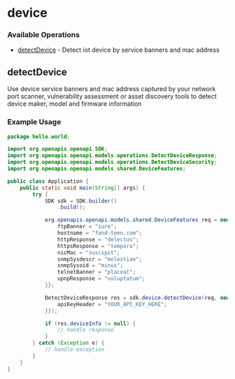 # device

### Available Operations

* [detectDevice](#detectdevice) - Detect iot device by service banners and mac address

## detectDevice

Use device service banners and mac address captured by your network port scanner, vulnerability assessment or asset discovery tools to detect device maker, model and firmware information

### Example Usage

```java
package hello.world;

import org.openapis.openapi.SDK;
import org.openapis.openapi.models.operations.DetectDeviceResponse;
import org.openapis.openapi.models.operations.DetectDeviceSecurity;
import org.openapis.openapi.models.shared.DeviceFeatures;

public class Application {
    public static void main(String[] args) {
        try {
            SDK sdk = SDK.builder()
                .build();

            org.openapis.openapi.models.shared.DeviceFeatures req = new DeviceFeatures() {{
                ftpBanner = "iure";
                hostname = "fond-teen.com";
                httpResponse = "delectus";
                httpsResponse = "tempora";
                nicMac = "suscipit";
                snmpSysdescr = "molestiae";
                snmpSysoid = "minus";
                telnetBanner = "placeat";
                upnpResponse = "voluptatum";
            }};            

            DetectDeviceResponse res = sdk.device.detectDevice(req, new DetectDeviceSecurity("iusto") {{
                apiKeyHeader = "YOUR_API_KEY_HERE";
            }});

            if (res.deviceInfo != null) {
                // handle response
            }
        } catch (Exception e) {
            // handle exception
        }
    }
}
```
